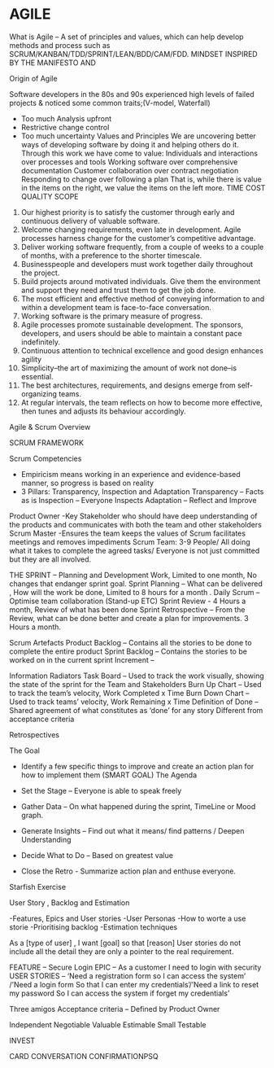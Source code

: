 # AGILE 


What is Agile – A set of principles and values, which can help develop methods and process such as SCRUM/KANBAN/TDD/SPRINT/LEAN/BDD/CAM/FDD. MINDSET INSPIRED BY THE MANIFESTO AND

Origin of Agile

Software developers in the 80s and 90s experienced high levels of failed projects & noticed some common traits;(V-model, Waterfall)

-	Too much Analysis upfront
-	Restrictive change control
-	Too much uncertainty
Values and Principles
We are uncovering better ways of developing
software by doing it and helping others do it.
Through this work we have come to value:
Individuals and interactions over processes and tools
Working software over comprehensive documentation
Customer collaboration over contract negotiation
Responding to change over following a plan
That is, while there is value in the items on
the right, we value the items on the left more.
TIME COST QUALITY SCOPE




1.	Our highest priority is to satisfy the customer through early and continuous delivery of valuable software.
2.	Welcome changing requirements, even late in development. Agile processes harness change for the customer’s competitive advantage.
3.	Deliver working software frequently, from a couple of weeks to a couple of months, with a preference to the shorter timescale.
4.	Businesspeople and developers must work together daily throughout the project.
5.	Build projects around motivated individuals. Give them the environment and support they need and trust them to get the job done.
6.	The most efficient and effective method of conveying information to and within a development team is face-to-face conversation.
7.	Working software is the primary measure of progress.
8.	Agile processes promote sustainable development. The sponsors, developers, and users should be able to maintain a constant pace indefinitely.
9.	Continuous attention to technical excellence and good design enhances agility
10.	Simplicity–the art of maximizing the amount of work not done–is essential.
11.	The best architectures, requirements, and designs emerge from self-organizing teams.
12.	At regular intervals, the team reflects on how to become more effective, then tunes and adjusts its behaviour accordingly.












Agile & Scrum Overview


SCRUM FRAMEWORK





Scrum Competencies

-	Empiricism means working in an experience and evidence-based manner, so progress is based on reality
-	3 Pillars: Transparency, Inspection and Adaptation
Transparency – Facts as is
Inspection – Everyone Inspects
Adaptation – Reflect and Improve

Product Owner -Key Stakeholder who should have deep understanding of the products and communicates with both the team and other stakeholders
Scrum Master -Ensures the team keeps the values of Scrum facilitates meetings and removes impediments
Scrum Team: 3-9 People/ All doing what it takes to complete the agreed tasks/ Everyone is not just committed but they are all involved.

THE SPRINT – Planning and Development Work, Limited to one month, No changes that endanger sprint goal.
Sprint Planning – What can be delivered , How will the work be done, Limited to 8 hours for a month .
Daily Scrum – Optimise team collaboration (Stand-up ETC)
Sprint Review - 4 Hours a month, Review of what has been done
Sprint Retrospective – From the Review, what can be done better and create a plan for improvements. 3 Hours a month.


Scrum Artefacts
Product Backlog – Contains all the stories to be done to complete the entire product
Sprint Backlog – Contains the stories to be worked on in the current sprint
Increment –

Information Radiators
Task Board – Used to track the work visually, showing the state of the sprint for the Team and Stakeholders
Burn Up Chart – Used to track the team’s velocity, Work Completed x Time
Burn Down Chart – Used to track teams’ velocity, Work Remaining x Time
Definition of Done – Shared agreement of what constitutes as ‘done’ for any story
Different from acceptance criteria


Retrospectives

The Goal

-	Identify a few specific things to improve and create an action plan for how to implement them (SMART GOAL)
The Agenda

-	Set the Stage – Everyone is able to speak freely
-	Gather Data – On what happened during the sprint, TimeLine or Mood graph.
-	Generate Insights – Find out what it means/ find patterns / Deepen Understanding
-	Decide What to Do – Based on greatest value
-	Close the Retro - Summarize action plan and enthuse everyone.


Starfish Exercise

















User Story , Backlog and Estimation

-Features, Epics and User stories
-User Personas
-How to worte a use storie
-Prioritising backlog
-Estimation techniques

As a [type of user] , I want [goal] so that [reason]
User stories do not include all the detail they are only a pointer to the real requirement.

FEATURE – Secure Login
EPIC – As a customer I need to login with security
USER STORIES – ‘Need a registration form so I can access the system’ /’Need a login form So that I can enter my credentials’/’Need a link to reset my password So I can access the system if forget my credentials’


Three amigos
Acceptance criteria – Defined by Product Owner

Independent
Negotiable
Valuable
Estimable
Small
Testable

INVEST

CARD
CONVERSATION
CONFIRMATIONPSQ
